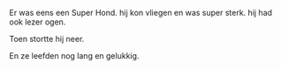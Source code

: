 Er was eens een Super Hond. hij kon vliegen en was super sterk. hij had ook lezer ogen.

Toen stortte hij neer.

En ze leefden nog lang en gelukkig.
